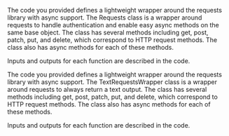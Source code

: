 The code you provided defines a lightweight wrapper around the requests library with async support. The Requests class is a wrapper around requests to handle authentication and enable easy async methods on the same base object. The class has several methods including get, post, patch, put, and delete, which correspond to HTTP request methods. The class also has async methods for each of these methods. 

Inputs and outputs for each function are described in the code.

The code you provided defines a lightweight wrapper around the requests library with async support. The TextRequestsWrapper class is a wrapper around requests to always return a text output. The class has several methods including get, post, patch, put, and delete, which correspond to HTTP request methods. The class also has async methods for each of these methods. 

Inputs and outputs for each function are described in the code.

